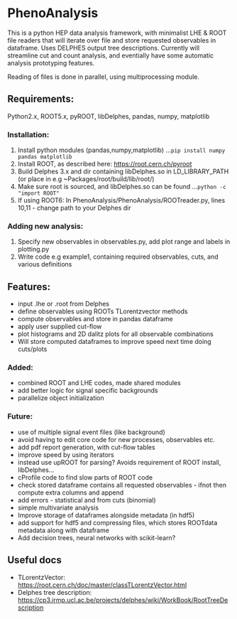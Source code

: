 # PhenoAnalysis
This is a python HEP data analysis framework, with minimalist LHE & ROOT file readers that will iterate over file and store requested observables
in dataframe. Uses DELPHES output tree descriptions. Currently will streamline cut and count analysis, and eventially have some automatic analysis prototyping features.

Reading of files is done in parallel, using multiprocessing module.

## Requirements:
Python2.x, ROOT5.x, pyROOT, libDelphes, pandas, numpy, matplotlib

### Installation:
1. Install python modules (pandas,numpy,matplotlib)
...```pip install numpy pandas matplotlib```
2. Install ROOT, as described here: https://root.cern.ch/pyroot
3. Build Delphes 3.x and dir containing libDelphes.so in LD_LIBRARY_PATH (or place in e.g ~Packages/root/build/lib/root/)
4. Make sure root is sourced, and libDelphes.so can be found
...```python -c "import ROOT"```
5. If using ROOT6: In PhenoAnalysis/PhenoAnalysis/ROOTreader.py, lines 10,11 - change path to your Delphes dir

### Adding new analysis:
1. Specify new observables in observables.py, add plot range and labels in plotting.py
2. Write code e.g example1, containing required observables, cuts, and various definitions 


## Features:
* input .lhe or .root from Delphes
* define observables using ROOTs TLorentzvector methods
* compute observables and store in pandas dataframe
* apply user supplied cut-flow
* plot histograms and 2D dalitz plots for all observable combinations
* Will store computed dataframes to improve speed next time doing cuts/plots

### Added:
* combined ROOT and LHE codes, made shared modules
* add better logic for signal specific backgrounds
* parallelize object initialization

### Future:
* use of multiple signal event files (like background)
* avoid having to edit core code for new processes, observables etc.
* add pdf report generation, with cut-flow tables
* improve speed by using iterators
* instead use upROOT for parsing? Avoids requirement of ROOT install, libDelphes...
* cProfile code to find slow parts of ROOT code
* check stored dataframe contains all requested observables - ifnot then compute extra columns and append
* add errors - statistical and from cuts (binomial)
* simple multivariate analysis
* Improve storage of dataframes alongside metadata (in hdf5)
* add support for hdf5 and compressing files, which stores ROOTdata metadata along with dataframe
* Add decision trees, neural networks with scikit-learn?

## Useful docs
* TLorentzVector: https://root.cern.ch/doc/master/classTLorentzVector.html
* Delphes tree description: https://cp3.irmp.ucl.ac.be/projects/delphes/wiki/WorkBook/RootTreeDescription
